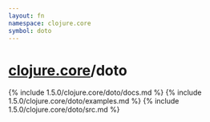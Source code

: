 ```yaml
---
layout: fn
namespace: clojure.core
symbol: doto
---
```


# [clojure.core](../)/doto

{% include 1.5.0/clojure.core/doto/docs.md %}
{% include 1.5.0/clojure.core/doto/examples.md %}
{% include 1.5.0/clojure.core/doto/src.md %}


